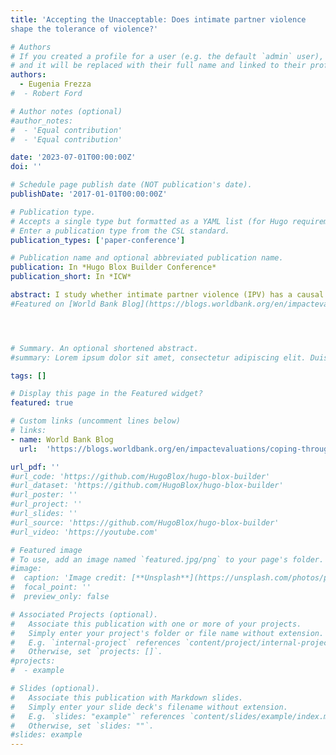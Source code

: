```yaml
---
title: 'Accepting the Unacceptable: Does intimate partner violence
shape the tolerance of violence?'

# Authors
# If you created a profile for a user (e.g. the default `admin` user), write the username (folder name) here
# and it will be replaced with their full name and linked to their profile.
authors:
  - Eugenia Frezza
#  - Robert Ford

# Author notes (optional)
#author_notes:
#  - 'Equal contribution'
#  - 'Equal contribution'

date: '2023-07-01T00:00:00Z'
doi: ''

# Schedule page publish date (NOT publication's date).
publishDate: '2017-01-01T00:00:00Z'

# Publication type.
# Accepts a single type but formatted as a YAML list (for Hugo requirements).
# Enter a publication type from the CSL standard.
publication_types: ['paper-conference']

# Publication name and optional abbreviated publication name.
publication: In *Hugo Blox Builder Conference*
publication_short: In *ICW*

abstract: I study whether intimate partner violence (IPV) has a causal effect on victims' tolerance towards it in a context where divorce is very costly. First, I show theoretically that tolerance of violence can serve as a coping mechanism, particularly under prolonged exposure to abuse. I empirically test this hypothesis in the context of India. To do so, I leverage variations in the minimum legal drinking, employing a regression discontinuity and an event study approach. The findings show a 4-5 percentage points increase in wives' likelihood of experiencing IPV  as their husbands attain the legal drinking age. In the short-run, this does not lead to a change in wives’ IPV tolerance. To study the effect of prolonged exposure to IPV on attitudes, I compare couples living in states with different legal drinking ages. I find that earlier legal drinking increases the exposure to violence by up to 6 months, which in turn leads to a 0.3 standard deviation increase in wives’ tolerance towards violence. These findings suggest that the longer the exposure to violence, the more the victims may normalise and justify violence inflicted on them as a coping mechanism. 
#Featured on [World Bank Blog](https://blogs.worldbank.org/en/impactevaluations/coping-through-acceptance-intimate-partner-violence-and-attitudes-dynamics-guest) and [Ideas for India](https://www.ideasforindia.in/topics/social-identity/coping-through-acceptance-what-shapes-attitudes-towards-intimate-partner-violence.html)




# Summary. An optional shortened abstract.
#summary: Lorem ipsum dolor sit amet, consectetur adipiscing elit. Duis posuere tellus ac convallis placerat. Proin tincidunt magna sed ex sollicitudin condimentum.

tags: []

# Display this page in the Featured widget?
featured: true

# Custom links (uncomment lines below)
# links:
- name: World Bank Blog
  url:  'https://blogs.worldbank.org/en/impactevaluations/coping-through-acceptance-intimate-partner-violence-and-attitudes-dynamics-guest'

url_pdf: ''
#url_code: 'https://github.com/HugoBlox/hugo-blox-builder'
#url_dataset: 'https://github.com/HugoBlox/hugo-blox-builder'
#url_poster: ''
#url_project: ''
#url_slides: ''
#url_source: 'https://github.com/HugoBlox/hugo-blox-builder'
#url_video: 'https://youtube.com'

# Featured image
# To use, add an image named `featured.jpg/png` to your page's folder.
#image:
#  caption: 'Image credit: [**Unsplash**](https://unsplash.com/photos/pLCdAaMFLTE)'
#  focal_point: ''
#  preview_only: false

# Associated Projects (optional).
#   Associate this publication with one or more of your projects.
#   Simply enter your project's folder or file name without extension.
#   E.g. `internal-project` references `content/project/internal-project/index.md`.
#   Otherwise, set `projects: []`.
#projects:
#  - example

# Slides (optional).
#   Associate this publication with Markdown slides.
#   Simply enter your slide deck's filename without extension.
#   E.g. `slides: "example"` references `content/slides/example/index.md`.
#   Otherwise, set `slides: ""`.
#slides: example
---
```

